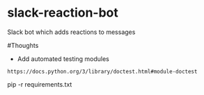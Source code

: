 # slack-reaction-bot
Slack bot which adds reactions to messages 

#Thoughts
- Add automated testing modules
```
https://docs.python.org/3/library/doctest.html#module-doctest
```

pip -r requirements.txt
